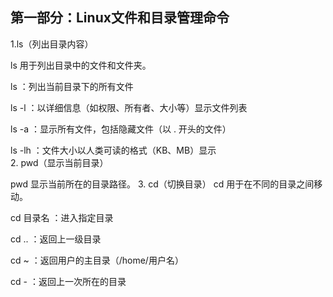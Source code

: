 ## 第一部分：Linux文件和目录管理命令  
1.ls（列出目录内容）

ls 用于列出目录中的文件和文件夹。

ls ：列出当前目录下的所有文件

ls -l ：以详细信息（如权限、所有者、大小等）显示文件列表

ls -a ：显示所有文件，包括隐藏文件（以 . 开头的文件）

ls -lh ：文件大小以人类可读的格式（KB、MB）显示  
2. pwd（显示当前目录）

pwd 显示当前所在的目录路径。 
3. cd（切换目录）
cd 用于在不同的目录之间移动。

cd 目录名 ：进入指定目录

cd .. ：返回上一级目录

cd ~ ：返回用户的主目录（/home/用户名）

cd - ：返回上一次所在的目录
